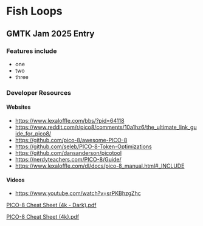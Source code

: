 # Fish Loops
## GMTK Jam 2025 Entry
### Features include
- one
- two
- three

### Developer Resources
#### Websites
- https://www.lexaloffle.com/bbs/?pid=64118
- https://www.reddit.com/r/pico8/comments/10a1hz6/the_ultimate_link_guide_for_pico8/
- https://github.com/pico-8/awesome-PICO-8
- https://github.com/seleb/PICO-8-Token-Optimizations
- https://github.com/dansanderson/picotool
- https://nerdyteachers.com/PICO-8/Guide/
- https://www.lexaloffle.com/dl/docs/pico-8_manual.html#_INCLUDE

#### Videos
- https://www.youtube.com/watch?v=srPKBhzgZhc
  
[PICO-8 Cheat Sheet (4k - Dark).pdf](https://github.com/user-attachments/files/21449166/PICO-8.Cheat.Sheet.4k.-.Dark.pdf)

[PICO-8 Cheat Sheet (4k).pdf](https://github.com/user-attachments/files/21449165/PICO-8.Cheat.Sheet.4k.pdf)
